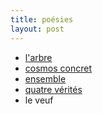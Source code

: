 ```yaml
---
title: poésies
layout: post
---
```


- [l'arbre](poesies/arbre.html)
- [cosmos concret](poesies/cosmos_concret.html)
- [ensemble](poesies/ensemble.html)
- [quatre vérités](poesies/quatre_verites.html)
- le veuf